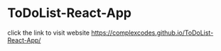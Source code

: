 # ToDoList-React-App
click the link to visit website
https://complexcodes.github.io/ToDoList-React-App/
